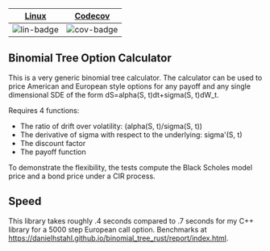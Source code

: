 | [Linux][lin-link] | [Codecov][cov-link]   |
| :---------------: | :-------------------: |
| ![lin-badge]      | ![cov-badge]          |

[lin-badge]: https://github.com/danielhstahl/binomial_tree_rust/workflows/Rust/badge.svg
[lin-link]:  https://github.com/danielhstahl/binomial_tree_rust/actions
[cov-badge]: https://codecov.io/gh/danielhstahl/binomial_tree_rust/branch/master/graph/badge.svg
[cov-link]:  https://codecov.io/gh/danielhstahl/binomial_tree_rust

## Binomial Tree Option Calculator

This is a very generic binomial tree calculator.   The calculator can be used to price American and European style options for any payoff and any single dimensional SDE of the form dS=alpha(S, t)dt+sigma(S, t)dW_t.

Requires 4 functions:
* The ratio of drift over volatility: (alpha(S, t)/sigma(S, t))
* The derivative of sigma with respect to the underlying: sigma'(S, t)
* The discount factor
* The payoff function

To demonstrate the flexibility, the tests compute the Black Scholes model price and a bond price under a CIR process.

## Speed

This library takes roughly .4 seconds compared to .7 seconds for my C++ library for a 5000 step European call option.  Benchmarks at https://danielhstahl.github.io/binomial_tree_rust/report/index.html.